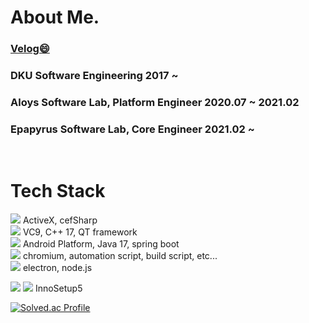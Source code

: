 
<!--
**HyunwooKoh/HyunwooKoh** is a ✨ _special_ ✨ repository because its `README.md` (this file) appears on your GitHub profile.

Here are some ideas to get you started:

- 🔭 I’m currently working on ...
- 🌱 I’m currently learning ...
- 👯 I’m looking to collaborate on ...
- 🤔 I’m looking for help with ...
- 💬 Ask me about ...
- 📫 How to reach me: ...
- 😄 Pronouns: ...
- ⚡ Fun fact: ...
-->
# About Me.
### [Velog😄](https://velog.io/@hwo_o)
### DKU Software Engineering 2017 ~
### Aloys Software Lab, Platform Engineer 2020.07 ~ 2021.02
### Epapyrus Software Lab, Core Engineer 2021.02 ~

<br/>

# Tech Stack
 <img src="https://img.shields.io/badge/C%23-239120?style=flat&logo=C Sharp&logoColor=white"/> ActiveX, cefSharp  
 <img src="https://img.shields.io/badge/C++-00599C?style=flat-square&logo=cplusplus&logoColor=white"/> VC9, C++ 17, QT framework  
 <img src="https://img.shields.io/badge/Java-007396?style=flat&logo=IntelliJ IDEA&logoColor=white"/> Android Platform, Java 17, spring boot  
 <img src="https://img.shields.io/badge/Python-3776AB?style=flat-square&logo=Python&logoColor=white"/> chromium, automation script, build script, etc...  
 <img src="https://img.shields.io/badge/JavaScript-F7DF1E?style=flat-square&logo=JavaScript&logoColor=white"/> electron, node.js    

<img src="https://img.shields.io/badge/Kubernetes-326CE5?style=flat-square&logo=Kubernetes&logoColor=white"/> <img src="https://img.shields.io/badge/Docker-2496ED?style=flat-square&logo=Docker&logoColor=white"/>
InnoSetup5

[![Solved.ac Profile](http://mazassumnida.wtf/api/generate_badge?boj=trghyunwoo)](https://solved.ac/trghyunwoo)
